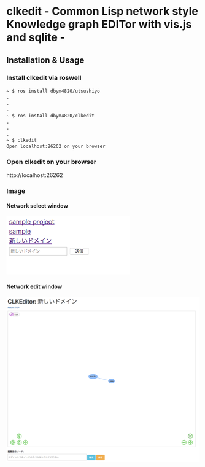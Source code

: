 # clkedit - Common Lisp network style Knowledge graph EDITor with vis.js and sqlite -

## Installation & Usage

### Install clkedit via roswell

```
~ $ ros install dbym4820/utsushiyo
.
.
.
~ $ ros install dbym4820/clkedit
.
.
.
~ $ clkedit
Open localhost:26262 on your browser
```

### Open clkedit on your browser

http://localhost:26262


### Image

#### Network select window

![](./static/select.png)

#### Network edit window

![](./static/main.png)
